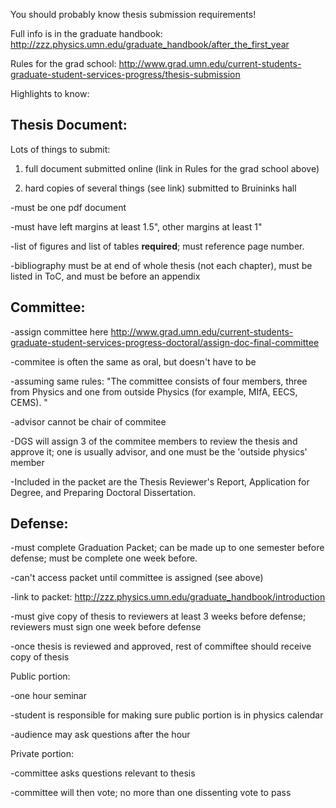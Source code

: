 You should probably know thesis submission requirements!


Full info is in the graduate handbook: http://zzz.physics.umn.edu/graduate_handbook/after_the_first_year

Rules for the grad school: http://www.grad.umn.edu/current-students-graduate-student-services-progress/thesis-submission

Highlights to know:

## Thesis Document:

Lots of things to submit:

1) full document submitted online (link in Rules for the grad school above)

2) hard copies of several things (see link) submitted to Bruininks hall

-must be one pdf document

-must have left margins at least 1.5", other margins at least 1"

-list of figures and list of tables **required**; must reference page number. 

-bibliography must be at end of whole thesis (not each chapter), must be listed in ToC, and must be before an appendix


## Committee:

-assign committee here http://www.grad.umn.edu/current-students-graduate-student-services-progress-doctoral/assign-doc-final-committee

-commitee is often the same as oral, but doesn't have to be

-assuming same rules: "The committee consists of four members, three from Physics and one from outside Physics (for example, MIfA, EECS, CEMS). "

-advisor cannot be chair of commitee 

-DGS will assign 3 of the commitee members to review the thesis and approve it; one is usually advisor, and one must be the 'outside physics' member

-Included in the packet are the Thesis Reviewer's Report, Application for Degree, and Preparing Doctoral Dissertation.


## Defense:

-must complete Graduation Packet; can be made up to one semester before defense; must be complete one week before.

-can't access packet until committee is assigned (see above)

-link to packet: http://zzz.physics.umn.edu/graduate_handbook/introduction

-must give copy of thesis to reviewers at least 3 weeks before defense; reviewers must sign one week before defense

-once thesis is reviewed and approved, rest of commiftee should receive copy of thesis

Public portion: 

-one hour seminar

-student is responsible for making sure public portion is in physics calendar

-audience may ask questions after the hour

Private portion:

-committee asks questions relevant to thesis

-committee will then vote; no more than one dissenting vote to pass

